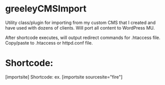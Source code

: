 # greeleyCMSImport
Utility class/plugin for importing from my custom CMS that I created and have used with dozens of clients. Will port all content to WordPress MU.

After shortcode executes, will output redirect commands for .htaccess file. Copy/paste to .htaccess or httpd.conf file.

# Shortcode: 
  [importsite] Shortcode:
	ex. [importsite sourcesite="fire"]
